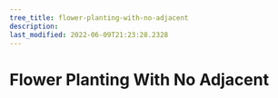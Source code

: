 ```yaml
---
tree_title: flower-planting-with-no-adjacent
description: 
last_modified: 2022-06-09T21:23:28.2328
---
```


# Flower Planting With No Adjacent
